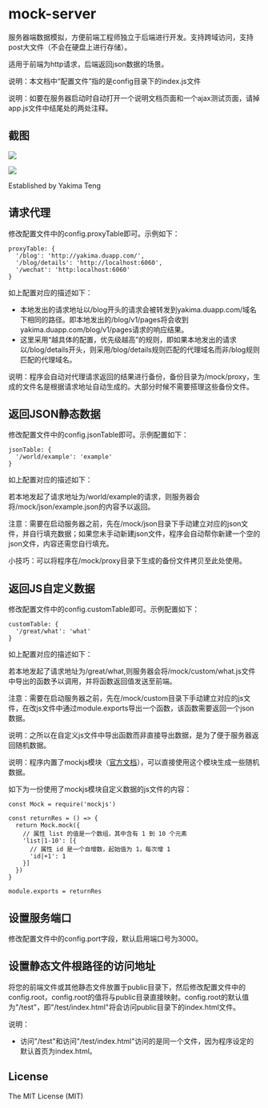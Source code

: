 # mock-server

服务器端数据模拟，方便前端工程师独立于后端进行开发。支持跨域访问，支持post大文件（不会在硬盘上进行存储）。

适用于前端为http请求，后端返回json数据的场景。

说明：本文档中“配置文件”指的是config目录下的index.js文件

说明：如要在服务器启动时自动打开一个说明文档页面和一个ajax测试页面，请掉app.js文件中结尾处的两处注释。

## 截图

![](https://raw.githubusercontent.com/Yakima-Teng/mock-server/master/screenshots/ajax-demo.png)

![](https://raw.githubusercontent.com/Yakima-Teng/mock-server/master/screenshots/console.png)

Established by Yakima Teng

## 请求代理

修改配置文件中的config.proxyTable即可。示例如下：

```
proxyTable: {
  '/blog': 'http://yakima.duapp.com/',
  '/blog/details': 'http://localhost:6060',
  '/wechat': 'http:localhost:6060'
}
```

如上配置对应的描述如下：

- 本地发出的请求地址以/blog开头的请求会被转发到yakima.duapp.com/域名下相同的路径。即本地发出的/blog/v1/pages将会收到yakima.duapp.com/blog/v1/pages请求的响应结果。
- 这里采用“越具体的配置，优先级越高”的规则，即如果本地发出的请求以/blog/details开头，则采用/blog/details规则匹配的代理域名而非/blog规则匹配的代理域名。

说明：程序会自动对代理请求返回的结果进行备份，备份目录为/mock/proxy，生成的文件名是根据请求地址自动生成的。大部分时候不需要搭理这些备份文件。

## 返回JSON静态数据

修改配置文件中的config.jsonTable即可。示例配置如下：

```
jsonTable: {
  '/world/example': 'example'
}
```

如上配置对应的描述如下：

若本地发起了请求地址为/world/example的请求，则服务器会将/mock/json/example.json的内容予以返回。

注意：需要在启动服务器之前，先在/mock/json目录下手动建立对应的json文件，并自行填充数据；如果您未手动新建json文件，程序会自动帮你新建一个空的json文件，内容还需您自行填充。

小技巧：可以将程序在/mock/proxy目录下生成的备份文件拷贝至此处使用。

## 返回JS自定义数据

修改配置文件中的config.customTable即可。示例配置如下：

```
customTable: {
  '/great/what': 'what'
}
```

如上配置对应的描述如下：

若本地发起了请求地址为/great/what,则服务器会将/mock/custom/what.js文件中导出的函数予以调用，并将函数返回值发送至前端。

注意：需要在启动服务器之前，先在/mock/custom目录下手动建立对应的js文件，在改js文件中通过module.exports导出一个函数，该函数需要返回一个json数据。

说明：之所以在自定义js文件中导出函数而非直接导出数据，是为了便于服务器返回随机数据。

说明：程序内置了mockjs模块（[官方文档](http://mockjs.com/)），可以直接使用这个模块生成一些随机数据。

如下为一份使用了mockjs模块自定义数据的js文件的内容：

```
const Mock = require('mockjs')

const returnRes = () => {
  return Mock.mock({
    // 属性 list 的值是一个数组，其中含有 1 到 10 个元素
    'list|1-10': [{
      // 属性 id 是一个自增数，起始值为 1，每次增 1
      'id|+1': 1
    }]
  })
}

module.exports = returnRes
```

## 设置服务端口

修改配置文件中的config.port字段，默认启用端口号为3000。

## 设置静态文件根路径的访问地址

将您的前端文件或其他静态文件放置于public目录下，然后修改配置文件中的config.root，config.root的值将与public目录直接映射。config.root的默认值为"/test"，即"/test/index.html"将会访问public目录下的index.html文件。

说明：

- 访问"/test"和访问"/test/index.html"访问的是同一个文件，因为程序设定的默认首页为index.html。

## License

The MIT License (MIT)
